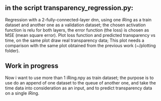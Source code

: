## in the script transparency_regression.py: 

Regression with a 2-fully-connected-layer dnn, using one iRing as a train dataset and another one as a validation dataset;
the chosen activation function is relu for both layers, the error function (the loss) is chosen as MSE (mean square error).
Plot loss function and predicted transparency vs time, on the same plot draw real transparency data; 
This plot needs a comparison with the same plot obtained from the previous work (~/plotting folder).

## Work in progress
Now i want to use more than 1 iRing.npy as train dataset; 
the purpose is to use do an append of one dataset to the queue of another one, and take the time data into consideration as an input, and to predict transparency data on a single iRing.

